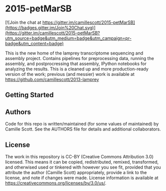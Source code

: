 # 2015-petMarSB

[![Join the chat at https://gitter.im/camillescott/2015-petMarSB](https://badges.gitter.im/Join%20Chat.svg)](https://gitter.im/camillescott/2015-petMarSB?utm_source=badge&utm_medium=badge&utm_campaign=pr-badge&utm_content=badge)

This is the new home of the lamprey transcriptome sequencing and assembly project. Contains pipelines for preprocessing data, running the assembly, and postprocressing that assembly, IPython notebooks for analyzing the results. This is a cleaned up and more production-ready version of the work; previous (and messier) work is available at https://github.com/camillescott/2013-lamprey

## Getting Started

<stuff>

## Authors

Code for this repo is written/maintained (for some values of maintained) by Camille Scott. See the AUTHORS file for details and additional collaborators.

## License

The work in this repository is CC-BY (Creative Commons Attribution 3.0) licensed. This means it can be copied, redistributed, remixed, transformed, and otherwised used or tinkered with however you see fit, provided that you attribute the author (Camille Scott) appropriately, provide a link to the license, and note if changes were made. License information is available at https://creativecommons.org/licenses/by/3.0/us/.


